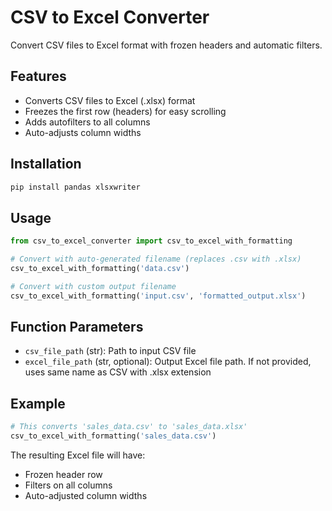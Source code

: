 # CSV to Excel Converter

Convert CSV files to Excel format with frozen headers and automatic filters.

## Features

- Converts CSV files to Excel (.xlsx) format
- Freezes the first row (headers) for easy scrolling
- Adds autofilters to all columns
- Auto-adjusts column widths

## Installation

```bash
pip install pandas xlsxwriter
```

## Usage

```python
from csv_to_excel_converter import csv_to_excel_with_formatting

# Convert with auto-generated filename (replaces .csv with .xlsx)
csv_to_excel_with_formatting('data.csv')

# Convert with custom output filename
csv_to_excel_with_formatting('input.csv', 'formatted_output.xlsx')
```

## Function Parameters

- `csv_file_path` (str): Path to input CSV file
- `excel_file_path` (str, optional): Output Excel file path. If not provided, uses same name as CSV with .xlsx extension

## Example

```python
# This converts 'sales_data.csv' to 'sales_data.xlsx'
csv_to_excel_with_formatting('sales_data.csv')
```

The resulting Excel file will have:
- Frozen header row
- Filters on all columns
- Auto-adjusted column widths
